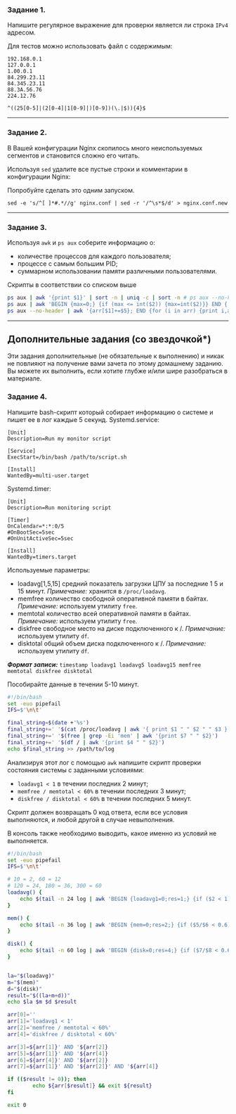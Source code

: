 ### Задание 1.

Напишите регулярное выражение для проверки является ли строка `IPv4` адресом.

Для тестов можно использовать файл с содержимым:
```
192.168.0.1
127.0.0.1
1.00.0.1
84.299.23.11
84.345.23.11
88.3A.56.76
224.12.76
```


`^((25[0-5]|(2[0-4]|1[0-9]|)[0-9])(\.|$)){4}$`

---

### Задание 2.

В Вашей конфигурации Nginx скопилось много неиспользуемых сегментов и становится сложно его читать.

Используя `sed` удалите все пустые строки и комментарии в конфигурации Nginx: 

Попробуйте сделать это одним запуском.


`sed -e 's/^[ ]*#.*//g' nginx.conf | sed -r '/^\s*$/d' > nginx.conf.new`

------

### Задание 3.

Используя `awk` и `ps aux` соберите информацию о:
- количестве процессов для каждого пользователя;
 - процессе с самым большим PID;
 - суммарном использовании памяти различными пользователями.


Скрипты в соответствии со списком выше
```bash
ps aux | awk '{print $1}' | sort -n | uniq -c | sort -n # ps aux --no-header | awk '{ user[$1] +=1 } END {for (i in user) print i":"user[i]'
ps aux | awk 'BEGIN {max=0;} {if (max <= int($2)) {max=int($2)}} END { print max;}'
ps aux --no-header | awk '{arr[$1]+=$5}; END {for (i in arr) {print i,arr[i]}}' | sort -k2 | column -t
```
---

## Дополнительные задания (со звездочкой*)
Эти задания дополнительные (не обязательные к выполнению) и никак не повлияют на получение вами зачета по этому домашнему заданию. Вы можете их выполнить, если хотите глубже и/или шире разобраться в материале.

### Задание 4.

Напишите bash-скрипт который собирает информацию о системе и пишет ее в лог каждые 5 секунд.
Systemd.service:
```
[Unit]
Description=Run my monitor script

[Service]
ExecStart=/bin/bash /path/to/script.sh

[Install]
WantedBy=multi-user.target
```
Systemd.timer:
```
[Unit]
Description=Run monitoring script

[Timer]
OnCalendar=*:*:0/5
#OnBootSec=5sec
#OnUnitActiveSec=5sec

[Install]
WantedBy=timers.target
```
Используемые параметры:

- loadavg[1,5,15] средний показатель загрузки ЦПУ за последние 1 5 и 15 минут. *Примечание:* хранится в `/proc/loadavg`.
- memfree количество свободной оперативной памяти в байтах. *Примечание:* используем утилиту `free`.
- memtotal количество всей оперативной памяти в байтах. *Примечание:* используем утилиту `free`.
- diskfree свободное место на диске подключенного к /. *Примечание:* используем утилиту `df`.
- disktotal общий объем диска подключенного к /. *Примечание:* используем утилиту `df`.

***Формат записи:*** `timestamp loadavg1 loadavg5 loadavg15 memfree memtotal diskfree disktotal`

Пособирайте данные в течении 5-10 минут.
```bash
#!/bin/bash
set -euo pipefail
IFS=$'\n\t'

final_string=$(date +'%s')
final_string+=' '$(cat /proc/loadavg | awk '{ print $1 " " $2 " " $3 }')
final_string+=' '$(free | grep -Ei 'mem' | awk '{print $7 " " $2}')
final_string+=' '$(df / | awk '{print $4 " " $2}')
echo $final_string >> /path/to/log
```
Анализируя этот лог с помощью `awk` напишите скрипт проверки состояния системы с заданными условиями:

- `loadavg1 < 1` в течении последних 2 минут;
- `memfree / memtotal < 60%` в течении последних 3 минут;
- `diskfree / disktotal < 60%` в течении последних 5 минут.

Скрипт должен возвращать 0 код ответа, если все условия выполняются, и любой другой в случае невыполнения.

В консоль также необходимо выводить, какое именно из условий не выполняется.


```bash
#!/bin/bash
set -euo pipefail
IFS=$'\n\t'

# 10 = 2, 60 = 12
# 120 = 24, 180 = 36, 300 = 60
loadavg() {
	echo $(tail -n 24 log | awk 'BEGIN {loadavg1=0;res=1;} {if ($2 < 1) {loadavg1+=1;}} END {if (loadavg1 == 24) {res=0} print res;}')
}

mem() {
	echo $(tail -n 36 log | awk 'BEGIN {mem=0;res=2;} {if ($5/$6 < 0.6) {mem+=1;}} END {if (mem == 36) {res=0} print res;}')
}

disk() {
	echo $(tail -n 60 log | awk 'BEGIN {disk=0;res=4;} {if ($7/$8 < 0.6) {disk+=1;}} END {if (disk == 60) {res=0} print res;}')
}


la="$(loadavg)"
m="$(mem)"
d="$(disk)"
result="$((la+m+d))"
echo $la $m $d $result

arr[0]=''
arr[1]='loadavg1 < 1'
arr[2]='memfree / memtotal < 60%'
arr[4]='diskfree / disktotal < 60%'

arr[3]=${arr[1]}' AND '${arr[2]}
arr[5]=${arr[1]}' AND '${arr[4]}
arr[6]=${arr[4]}' AND '${arr[2]}
arr[7]=${arr[1]}' AND '${arr[2]}' AND '${arr[4]}

if (($result != 0)); then
       	echo ${arr[$result]} && exit ${result}
fi

exit 0
```
